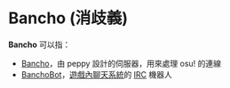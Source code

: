 # Bancho (消歧義)

**Bancho** 可以指：

- [Bancho](/wiki/Bancho_(server))，由 peppy 設計的伺服器，用來處理 osu! 的連線
- [BanchoBot](/wiki/BanchoBot)，[遊戲內聊天系統](/wiki/Chat_Console)的 [IRC](/wiki/Internet_Relay_Chat) 機器人
